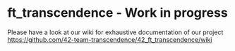 # ft_transcendence - Work in progress

Please have a look at our wiki for exhaustive documentation of our project
https://github.com/42-team-transcendence/42_ft_transcendence/wiki
